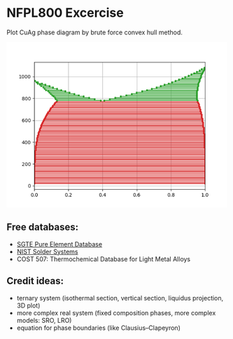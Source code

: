 NFPL800 Excercise
=================

Plot CuAg phase diagram by brute force convex hull method.

![](CuAg.png)

Free databases:
---------------
* [SGTE Pure Element Database](https://www.sgte.net/en/free-pure-substance-database)
* [NIST Solder Systems](https://www.metallurgy.nist.gov/phase/solder/solder.html)
* COST 507: Thermochemical Database for Light Metal Alloys 


Credit ideas:
-------------
* ternary system (isothermal section, vertical section, liquidus projection, 3D plot)
* more complex real system (fixed composition phases, more complex models: SRO, LRO)
* equation for phase boundaries (like Clausius–Clapeyron) 
